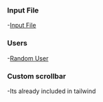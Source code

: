 ### Input File
-[Input File](https://github.com/shadcn-ui/ui/discussions/2137)

### Users
-[Random User](https://randomuser.me/api)

### Custom scrollbar
-Its already included in tailwind